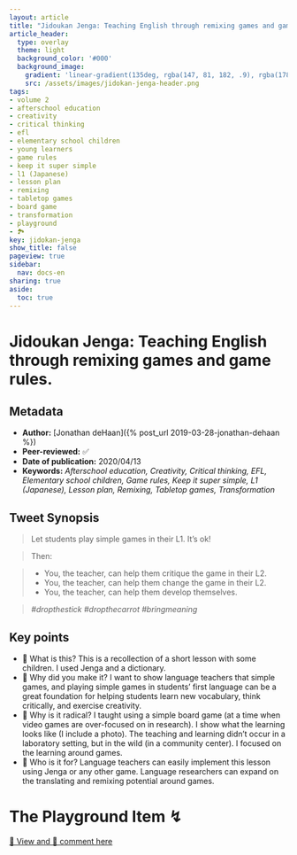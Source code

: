 ```yaml
---
layout: article
title: "Jidoukan Jenga: Teaching English through remixing games and game rules"
article_header:
  type: overlay
  theme: light
  background_color: '#000'
  background_image:
    gradient: 'linear-gradient(135deg, rgba(147, 81, 182, .9), rgba(178, 236, 145 , .9))'
    src: /assets/images/jidokan-jenga-header.png
tags:
- volume 2
- afterschool education
- creativity
- critical thinking
- efl
- elementary school children
- young learners
- game rules
- keep it super simple
- l1 (Japanese)
- lesson plan
- remixing
- tabletop games
- board game
- transformation
- playground
- 🏞
key: jidokan-jenga
show_title: false
pageview: true
sidebar:
  nav: docs-en
sharing: true
aside:
  toc: true
---
```


# Jidoukan Jenga: Teaching English through remixing games and game rules.

<!--more-->

## Metadata

- **Author:** [Jonathan deHaan]({% post_url 2019-03-28-jonathan-dehaan %})
- **Peer-reviewed:** ✅
- **Date of publication:** 2020/04/13
- **Keywords:** *Afterschool education, Creativity, Critical thinking, EFL, Elementary school children, Game rules, Keep it super simple, L1 (Japanese), Lesson plan, Remixing, Tabletop games, Transformation*


## Tweet Synopsis 

> Let students play simple games in their L1. It’s ok! 

> Then:

> - You, the teacher, can help them critique the game in their L2.
> - You, the teacher, can help them change the game in their L2.
> - You, the teacher, can help them develop themselves.
 
> *#dropthestick #dropthecarrot #bringmeaning*



## Key points

- 📍 What is this? This is a recollection of a short lesson with some children. I used Jenga and a dictionary.
- 📍 Why did you make it? I want to show language teachers that simple games, and playing simple games in students’ first language can be a great foundation for helping students learn new vocabulary, think critically, and exercise creativity.
- 📍 Why is it radical? I taught using a simple board game (at a time when video games are over-focused on in research). I show what the learning looks like (I include a photo). The teaching and learning didn’t occur in a laboratory setting, but in the wild (in a community center). I focused on the learning around games.
- 📍 Who is it for? Language teachers can easily implement this lesson using Jenga or any other game. Language researchers can expand on the translating and remixing potential around games.

# The Playground Item ↯

<a class="button button--success button--rounded button--lg" href="https://docs.google.com/document/d/1-IdG-Cqag9U90mgKtcC9aC02fyn38eIeC1piOrSg9Gg/edit?usp=sharing">👀 View and 📝 comment here </a> 
